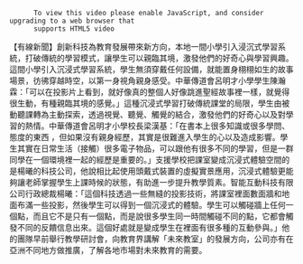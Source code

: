 
          To view this video please enable JavaScript, and consider upgrading to a web browser that
          supports HTML5 video
【有線新聞】創新科技為教育發展帶來新方向，本地一間小學引入浸沉式學習系統，打破傳統的學習模式，讓學生可以親臨其境，激發他們的好奇心與學習興趣。這間小學引入沉浸式學習系統，學生無須穿戴任何設備，就能置身栩栩如生的故事場景，彷彿穿越時空，以第一身視角親身感受。中華傳道會呂明才小學學生陳瀚霖：「可以在投影片上看到，就好像真的整個人好像跳進聖經故事裡一樣，就覺得很生動，有種親臨其境的感覺。」這種沉浸式學習打破傳統課堂的局限，學生由被動聽課轉為主動探索，透過視覺、聽覺、觸覺的結合，激發他們的好奇心以及對學習的熱情。中華傳道會呂明才小學校長梁漢基：「在書本上很多知識或很多學問、態度的東西 ，但如果沒有親身經歷，其實是很難進入學生的心以及造成影響。學生其實在日常生活（接觸）很多電子物品，可以跟他有很多不同的學習，但是一群同學在一個環境裡一起的經歷是重要的。」支援學校把課室變成沉浸式體驗空間的是楊曦的科技公司，他說相比起使用頭戴式裝置的虛擬實景應用，沉浸式體驗更能夠讓老師掌握學生上課時候的狀態，有助進一步提升教學質素。智能互動科技有限公司行政總裁楊曦：「這個科技透過一些無縫的投影技術，將課室裡面數面牆和地面布滿一些投影，然後學生可以得到一個沉浸式的體驗。學生可以觸碰牆上任何一個點，而且它不是只有一個點，而是說很多學生同一時間觸碰不同的點，它都會觸發不同的反饋信息出來。這個好處就是變成學生在裡面有很多種的互動參與。」他的團隊早前舉行教學研討會，向教育界講解「未來教室」的發展方向，公司亦有在亞洲不同地方做推廣，了解各地市場對未來教育的需要。